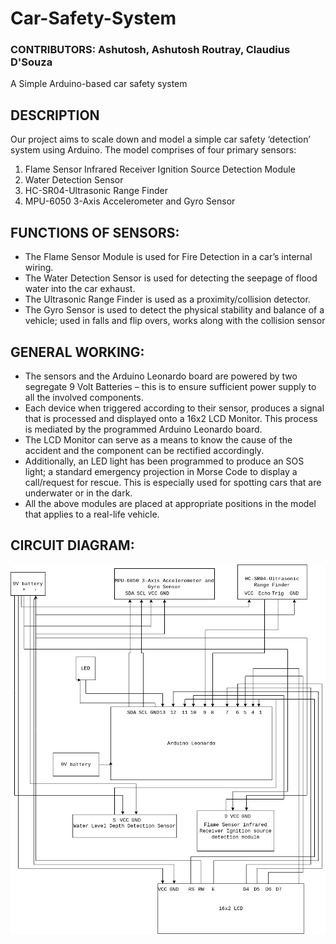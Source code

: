 # Car-Safety-System
### CONTRIBUTORS: Ashutosh, Ashutosh Routray, Claudius D'Souza
A Simple Arduino-based car safety system<br>

## DESCRIPTION
Our project aims to scale down and model a simple car safety ‘detection’ system using Arduino. The model comprises of four primary sensors:
1. Flame Sensor Infrared Receiver Ignition Source Detection Module 
2. Water Detection Sensor 
3. HC-SR04-Ultrasonic Range Finder 
4. MPU-6050 3-Axis Accelerometer and Gyro Sensor

## FUNCTIONS OF SENSORS:
- The Flame Sensor Module is used for Fire Detection in a car’s internal wiring.
- The Water Detection Sensor is used for detecting the seepage of flood water into the car exhaust.
- The Ultrasonic Range Finder is used as a proximity/collision detector.
- The Gyro Sensor is used to detect the physical stability and balance of a vehicle; used in falls and flip overs, works along with the collision sensor

## GENERAL WORKING:
- The sensors and the Arduino Leonardo board are powered by two segregate 9 Volt Batteries – this is to ensure sufficient power supply to all the involved components. 
- Each device when triggered according to their sensor, produces a signal that is processed and displayed onto a 16x2 LCD Monitor. This process is mediated by the programmed Arduino Leonardo board.
- The LCD Monitor can serve as a means to know the cause of the accident and the component can be rectified accordingly.
- Additionally, an LED light has been programmed to produce an SOS light; a standard emergency projection in Morse Code to display a call/request for rescue. This is especially used for spotting cars that are underwater or in the dark.
- All the above modules are placed at appropriate positions in the model that applies to a real-life vehicle.

## CIRCUIT DIAGRAM:
![Circuit Diagram](./final_program/circuit_diagram.png)

